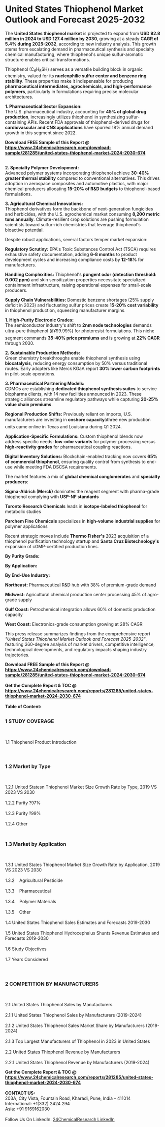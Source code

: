 <h1>United States Thiophenol Market Outlook and Forecast 2025-2032</h1><p>The <strong>United States thiophenol market</strong> is projected to expand from <strong>USD 92.8 million in 2024 to USD 127.4 million by 2030</strong>, growing at a steady <strong>CAGR of 5.4% during 2025-2032</strong>, according to new industry analysis. This growth stems from escalating demand in pharmaceutical synthesis and specialty chemical manufacturing, where thiophenol's unique sulfur-aromatic structure enables critical transformations.</p><p>Thiophenol (C<sub>6</sub>H<sub>5</sub>SH) serves as a versatile building block in organic chemistry, valued for its <strong>nucleophilic sulfur center and benzene ring stability</strong>. These properties make it indispensable for producing <strong>pharmaceutical intermediates, agrochemicals, and high-performance polymers</strong>, particularly in formulations requiring precise molecular architectures.</p><p><strong>1. Pharmaceutical Sector Expansion:</strong><br>
The U.S. pharmaceutical industry, accounting for <strong>45% of global drug production</strong>, increasingly utilizes thiophenol in synthesizing sulfur-containing APIs. Recent FDA approvals of thiophenol-derived drugs for <strong>cardiovascular and CNS applications</strong> have spurred 18% annual demand growth in this segment since 2022.</p><div><b>Download FREE Sample of this Report @ 
            <a href="https://www.24chemicalresearch.com/download-sample/281285/united-states-thiophenol-market-2024-2030-674">
            https://www.24chemicalresearch.com/download-sample/281285/united-states-thiophenol-market-2024-2030-674</a></b></div><br><p><strong>2. Specialty Polymer Development:</strong><br>
Advanced polymer systems incorporating thiophenol achieve <strong>30-40% greater thermal stability</strong> compared to conventional alternatives. This drives adoption in aerospace composites and automotive plastics, with major chemical producers allocating <strong>15-20% of R&amp;D budgets</strong> to thiophenol-based formulations.</p><p><strong>3. Agricultural Chemical Innovations:</strong><br>
Thiophenol derivatives form the backbone of next-generation fungicides and herbicides, with the U.S. agrochemical market consuming <strong>8,200 metric tons annually</strong>. Climate-resilient crop solutions are pushing formulation scientists toward sulfur-rich chemistries that leverage thiophenol's bioactive potential.</p><p>Despite robust applications, several factors temper market expansion:</p><p><strong>Regulatory Scrutiny:</strong> EPA's Toxic Substances Control Act (TSCA) requires exhaustive safety documentation, adding <strong>6-8 months</strong> to product development cycles and increasing compliance costs by <strong>12-18%</strong> for manufacturers.</p><p><strong>Handling Complexities:</strong> Thiophenol's <strong>pungent odor (detection threshold: 0.002 ppm)</strong> and skin sensitization properties necessitate specialized containment infrastructure, raising operational expenses for small-scale producers.</p><p><strong>Supply Chain Vulnerabilities:</strong> Domestic benzene shortages (25% supply deficit in 2023) and fluctuating sulfur prices create <strong>15-20% cost variability</strong> in thiophenol production, squeezing manufacturer margins.</p><p><strong>1. High-Purity Electronic Grades:</strong><br>
The semiconductor industry's shift to <strong>2nm node technologies</strong> demands ultra-pure thiophenol (â¥99.99%) for photoresist formulations. This niche segment commands <strong>35-40% price premiums</strong> and is growing at <strong>22% CAGR</strong> through 2030.</p><p><strong>2. Sustainable Production Methods:</strong><br>
Green chemistry breakthroughs enable thiophenol synthesis using <strong>biocatalysis</strong>, reducing energy consumption by 50% versus traditional routes. Early adopters like Merck KGaA report <strong>30% lower carbon footprints</strong> in pilot-scale operations.</p><p><strong>3. Pharmaceutical Partnering Models:</strong><br>
CDMOs are establishing <strong>dedicated thiophenol synthesis suites</strong> to service biopharma clients, with 14 new facilities announced in 2023. These strategic alliances streamline regulatory pathways while capturing <strong>20-25% value chain premiums</strong>.</p><p><strong>Regional Production Shifts:</strong> Previously reliant on imports, U.S. manufacturers are investing in <strong>onshore capacity</strong>âthree new production units came online in Texas and Louisiana during Q1 2024.</p><p><strong>Application-Specific Formulations:</strong> Custom thiophenol blends now address specific needs: <strong>low-odor variants</strong> for polymer processing versus <strong>high-reactivity grades</strong> for pharmaceutical coupling reactions.</p><p><strong>Digital Inventory Solutions:</strong> Blockchain-enabled tracking now covers <strong>65% of commercial thiophenol</strong>, ensuring quality control from synthesis to end-use while meeting FDA DSCSA requirements.</p><p>The market features a mix of <strong>global chemical conglomerates</strong> and <strong>specialty producers</strong>:</p><p><strong>Sigma-Aldrich (Merck)</strong> dominates the reagent segment with pharma-grade thiophenol complying with <strong>USP-NF standards</strong></p><p><strong>Toronto Research Chemicals</strong> leads in <strong>isotope-labeled thiophenol</strong> for metabolic studies</p><p><strong>Parchem Fine Chemicals</strong> specializes in <strong>high-volume industrial supplies</strong> for polymer applications</p><p>Recent strategic moves include <strong>Thermo Fisher's</strong> 2023 acquisition of a thiophenol purification technology startup and <strong>Santa Cruz Biotechnology's</strong> expansion of cGMP-certified production lines.</p><p><strong>By Purity Grade:</strong></p><p><strong>By Application:</strong></p><p><strong>By End-Use Industry:</strong></p><p><strong>Northeast:</strong> Pharmaceutical R&amp;D hub with 38% of premium-grade demand</p><p><strong>Midwest:</strong> Agricultural chemical production center processing 45% of agro-grade supply</p><p><strong>Gulf Coast:</strong> Petrochemical integration allows 60% of domestic production capacity</p><p><strong>West Coast:</strong> Electronics-grade consumption growing at 28% CAGR</p><p>This press release summarizes findings from the comprehensive report <em>"United States Thiophenol Market Outlook and Forecast 2025-2032"</em>, featuring 360-degree analysis of market drivers, competitive intelligence, technological developments, and regulatory impacts shaping industry trajectories.</p><div><b>Download FREE Sample of this Report @ 
            <a href="https://www.24chemicalresearch.com/download-sample/281285/united-states-thiophenol-market-2024-2030-674">
            https://www.24chemicalresearch.com/download-sample/281285/united-states-thiophenol-market-2024-2030-674</a></b></div><br><div><b>Get the Complete Report & TOC @ 
            <a href="https://www.24chemicalresearch.com/reports/281285/united-states-thiophenol-market-2024-2030-674">
            https://www.24chemicalresearch.com/reports/281285/united-states-thiophenol-market-2024-2030-674</a></b></div><br>
            <b>Table of Content:</b><p><h2><span style="font-size:16px"><strong>1 STUDY COVERAGE</strong></span></h2><br />
<p>1.1 Thiophenol Product Introduction</p><br />
<h2><span style="font-size:16px"><strong>1.2 Market by Type</strong></span></h2><br />
<p>1.2.1 United Statesn Thiophenol Market Size Growth Rate by Type, 2019 VS 2023 VS 2030<br /><br />
1.2.2 Purity ?97%&nbsp;&nbsp; &nbsp;<br /><br />
1.2.3 Purity ?99%<br /><br />
1.2.4 Other<br /><br />
<h2><span style="font-size:16px"><strong>1.3 Market by Application</strong></span></h2><br />
<p>1.3.1 United States Thiophenol Market Size Growth Rate by Application, 2019 VS 2023 VS 2030<br /><br />
1.3.2&nbsp;&nbsp; &nbsp;Agricultural Pesticide<br /><br />
1.3.3&nbsp;&nbsp; &nbsp;Pharmaceutical<br /><br />
1.3.4&nbsp;&nbsp; &nbsp;Polymer Materials<br /><br />
1.3.5&nbsp;&nbsp; &nbsp;Other<br /><br />
1.4 United States Thiophenol Sales Estimates and Forecasts 2019-2030<br /><br />
1.5 United States Thiophenol Hydrocephalus Shunts Revenue Estimates and Forecasts 2019-2030<br /><br />
1.6 Study Objectives<br /><br />
1.7 Years Considered</p><br />
<h2><span style="font-size:16px"><strong>2 COMPETITION BY MANUFACTURERS</strong></span></h2><br />
<p>2.1 United States Thiophenol Sales by Manufacturers<br /><br />
2.1.1 United States Thiophenol Sales by Manufacturers (2019-2024)<br /><br />
2.1.2 United States Thiophenol Sales Market Share by Manufacturers (2019-2024)<br /><br />
2.1.3 Top Largest Manufacturers of Thiophenol in 2023 in United States<br /><br />
2.2 United States Thiophenol Revenue by Manufacturers<br /><br />
2.2.1 United States Thiophenol Revenue by Manufacturers (2019-2024)<br /></p><div><b>Get the Complete Report & TOC @ 
            <a href="https://www.24chemicalresearch.com/reports/281285/united-states-thiophenol-market-2024-2030-674">
            https://www.24chemicalresearch.com/reports/281285/united-states-thiophenol-market-2024-2030-674</a></b></div><br><b>CONTACT US:</b><br>
            203A, City Vista, Fountain Road, Kharadi, Pune, India - 411014<br>
            International: +1(332) 2424 294<br>
            Asia: +91 9169162030 <br><br>
            Follow Us On LinkedIn: <a href="https://www.linkedin.com/company/24chemicalresearch/">24ChemicalResearch LinkedIn</a>